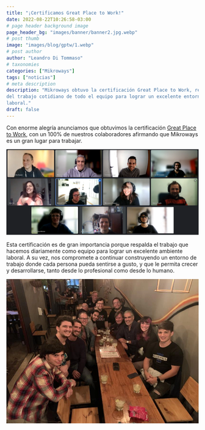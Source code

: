 ```yaml
---
title: "¡Certificamos Great Place to Work!"
date: 2022-08-22T10:26:58-03:00
# page header background image
page_header_bg: "images/banner/banner2.jpg.webp"
# post thumb
image: "images/blog/gptw/1.webp"
# post author
author: "Leandro Di Tommaso"
# taxonomies
categories: ["Mikroways"]
tags: ["noticias"]
# meta description
description: "Mikroways obtuvo la certificación Great Place to Work, resultado
del trabajo cotidiano de todo el equipo para lograr un excelente entorno
laboral."
draft: false
---
```


Con enorme alegría anunciamos que obtuvimos la certificación [Great Place to
Work](https://certificaciones.greatplacetowork.com.ar/mikroways), con un 100%
de nuestros colaboradores afirmando que Mikroways es un gran lugar para
trabajar.

![Equipo](/images/blog/gptw/4.webp)

Esta certificación es de gran importancia porque respalda el trabajo que hacemos
diariamente como equipo para lograr un excelente ambiente laboral. A su vez, nos
compromete a continuar construyendo un entorno de trabajo donde cada persona
pueda sentirse a gusto, y que le permita crecer y desarrollarse, tanto desde lo
profesional como desde lo humano.

![Equipo](/images/blog/gptw/2.webp)
